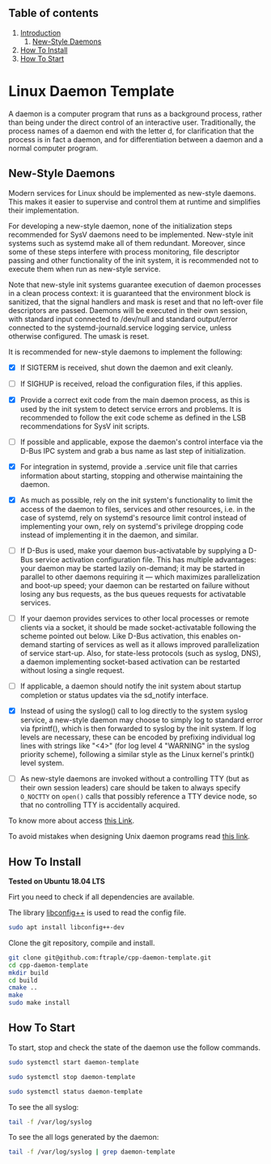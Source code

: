 
## Table of contents

1. [Introduction](#introduction)
    1. [New-Style Daemons](#new_style_daemons)
2. [How To Install](#how_to_install)
3. [How To Start](#how_to_start)

# Linux Daemon Template  <a name="introduction"></a>

A daemon is a computer program that runs as a background process, rather than being under the direct control of an interactive user. Traditionally, the process names of a daemon end with the letter d, for clarification that the process is in fact a daemon, and for differentiation between a daemon and a normal computer program.

## New-Style Daemons <a name="new_style_daemons"></a>

Modern services for Linux should be implemented as new-style daemons. This makes it easier to supervise and control them at runtime and simplifies their implementation.

For developing a new-style daemon, none of the initialization steps recommended for SysV daemons need to be implemented. New-style init systems such as systemd make all of them redundant. Moreover, since some of these steps interfere with process monitoring, file descriptor passing and other functionality of the init system, it is recommended not to execute them when run as new-style service.

Note that new-style init systems guarantee execution of daemon processes in a clean process context: it is guaranteed that the environment block is sanitized, that the signal handlers and mask is reset and that no left-over file descriptors are passed. Daemons will be executed in their own session, with standard input connected to /dev/null and standard output/error connected to the systemd-journald.service logging service, unless otherwise configured. The umask is reset.

It is recommended for new-style daemons to implement the following:

- [x] If SIGTERM is received, shut down the daemon and exit cleanly.

- [ ] If SIGHUP is received, reload the configuration files, if this applies.

- [x] Provide a correct exit code from the main daemon process, as this is used by the init system to detect service errors and problems. It is recommended to follow the exit code scheme as defined in the LSB recommendations for SysV init scripts.

- [ ] If possible and applicable, expose the daemon's control interface via the D-Bus IPC system and grab a bus name as last step of initialization.

- [x] For integration in systemd, provide a .service unit file that carries information about starting, stopping and otherwise maintaining the daemon.

- [x] As much as possible, rely on the init system's functionality to limit the access of the daemon to files, services and other resources, i.e. in the case of systemd, rely on systemd's resource limit control instead of implementing your own, rely on systemd's privilege dropping code instead of implementing it in the daemon, and similar.

- [ ] If D-Bus is used, make your daemon bus-activatable by supplying a D-Bus service activation configuration file. This has multiple advantages: your daemon may be started lazily on-demand; it may be started in parallel to other daemons requiring it — which maximizes parallelization and boot-up speed; your daemon can be restarted on failure without losing any bus requests, as the bus queues requests for activatable services.

- [ ] If your daemon provides services to other local processes or remote clients via a socket, it should be made socket-activatable following the scheme pointed out below. Like D-Bus activation, this enables on-demand starting of services as well as it allows improved parallelization of service start-up. Also, for state-less protocols (such as syslog, DNS), a daemon implementing socket-based activation can be restarted without losing a single request.

- [ ] If applicable, a daemon should notify the init system about startup completion or status updates via the sd_notify interface.

- [x] Instead of using the syslog() call to log directly to the system syslog service, a new-style daemon may choose to simply log to standard error via fprintf(), which is then forwarded to syslog by the init system. If log levels are necessary, these can be encoded by prefixing individual log lines with strings like "<4>" (for log level 4 "WARNING" in the syslog priority scheme), following a similar style as the Linux kernel's printk() level system.

- [ ] As new-style daemons are invoked without a controlling TTY (but as their own session leaders) care should be taken to always specify `O_NOCTTY` on `open()` calls that possibly reference a TTY device node, so that no controlling TTY is accidentally acquired.

To know more about access [this Link](https://www.freedesktop.org/software/systemd/man/daemon.html#New-Style%20Daemons).

To avoid mistakes when designing Unix daemon programs read [this link](https://jdebp.eu/FGA/unix-daemon-design-mistakes-to-avoid.html).


## How To Install <a name="how_to_install"></a>

**Tested on Ubuntu 18.04 LTS**

Firt you need to check if all dependencies are available.

The library [libconfig++](https://hyperrealm.github.io/libconfig/) is used to read the config file.
```bash
sudo apt install libconfig++-dev
```

Clone the git repository, compile and install.

```bash
git clone git@github.com:ftraple/cpp-daemon-template.git
cd cpp-daemon-template
mkdir build
cd build
cmake ..
make
sudo make install
```

## How To Start <a name="how_to_start"></a>

To start, stop and check the state of the daemon use the follow commands.

```bash
sudo systemctl start daemon-template

sudo systemctl stop daemon-template

sudo systemctl status daemon-template
```
To see the all syslog:

```bash
tail -f /var/log/syslog
```
To see the all logs generated by the daemon:

```bash
tail -f /var/log/syslog | grep daemon-template
```